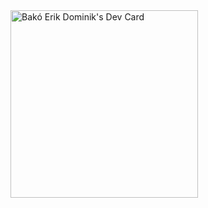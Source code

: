 <div style="float= right;">
  <a href="https://app.daily.dev/rikerik">
    <img src="https://api.daily.dev/devcards/074e6fb61a8240e7b0ce14491cfffd8c.png?r=0nh" width="300" alt="Bakó Erik Dominik's Dev Card"/>
  </a>
</div>


<!--
**rikerik/rikerik** is a ✨ _special_ ✨ repository because its `README.md` (this file) appears on your GitHub profile.

Here are some ideas to get you started:

- 🔭 I’m currently working on ...
- 🌱 I’m currently learning ...
- 👯 I’m looking to collaborate on ...
- 🤔 I’m looking for help with ...
- 💬 Ask me about ...
- 📫 How to reach me: ...
- 😄 Pronouns: ...
- ⚡ Fun fact: ...
-->
